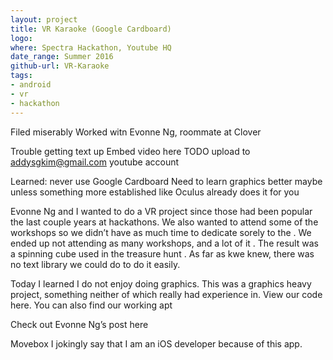 ```yaml
---
layout: project
title: VR Karaoke (Google Cardboard)
logo: 
where: Spectra Hackathon, Youtube HQ
date_range:	Summer 2016
github-url: VR-Karaoke
tags:
- android
- vr
- hackathon
---
```


Filed miserably
Worked witn Evonne Ng, roommate at Clover 

Trouble getting text up
Embed video here
TODO upload to addysgkim@gmail.com youtube account

Learned:
never use Google Cardboard
Need to learn graphics better maybe unless something more established like Oculus already does it for you


Evonne Ng and I wanted to do a VR project since those had been popular the last couple years at hackathons. We also wanted to attend some of the workshops so we didn’t have as much time to dedicate sorely to the . We ended up not attending as many workshops, and a lot of it . The result was a spinning cube used in the treasure hunt . As far as kwe knew, there was no text library we could do to do it easily.

Today I learned I do not enjoy doing graphics. This was a graphics heavy project, something neither of which really had experience in. 
View our code here. You can also find our working apt

Check out Evonne Ng’s post here

Movebox
I jokingly say that I am an iOS developer because of this app.


